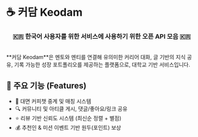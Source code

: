 
# ☕️ 커담 Keodam


<h3 align='center'>🇰🇷 한국어 사용자를 위한 서비스에 사용하기 위한 오픈 API 모음 🇰🇷</h3>

<br/>
**커담 Keodam**은 멘토와 멘티를 연결해 유의미한 커리어 대화, 글 기반의 지식 공유, 기록 가능한 성장 포트폴리오를 제공하는 플랫폼으로, 대학교 기반 서비스입니다.


## 🚀 주요 기능 (Features)

- 💬 대면 커피챗 중계 및 매칭 시스템
- 🔍 커뮤니티 및 아티클 게시, 댓글/좋아요/링크 공유
- ⭐️ 리뷰 기반 신뢰도 시스템 (최신순 정렬 + 별점)
- 💰 추천인 & 미션 이벤트 기반 원두(포인트) 보상
